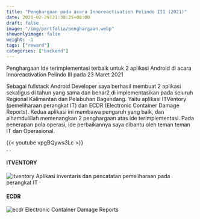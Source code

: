 ```yaml
---
title: "Penghargaan pada acara Innoreactivation Pelindo III (2021)"
date: 2021-02-29T21:38:25+08:00
draft: false
image: "/img/portfolio/penghargaan.webp"
showonlyimage: false
weight: -1
tags: ["reward"]
categories: ["backend"]
---
```


Penghargaan Ide terimplementasi terbaik untuk 2 aplikasi Android di acara Innoreactivation Pelindo III pada 23 Maret 2021
<!--more-->


Sebagai fullstack Android Developer saya berhasil membuat 2 aplikasi sekaligus di tahun yang sama dan benar2 di implementasikan pada seluruh Regional Kalimantan dan Pelabuhan Bagendang. Yaitu aplikasi ITVentory (pemeliharaan perangkat IT) dan ECDR (Electronic Container Damage Reports). Kedua aplikasi ini membawa pengaruh yang baik, dan alhamdulillah memenangkan 2 penghargaan atas ide terimplementasi.
Pada penerapan pola operasi, ide perbaikannya saya dibantu oleh teman teman IT dan Operasional.  

{{< youtube vpgBQyws3Lc >}}  
 . 
 .   
#### ITVENTORY
![itventory]
Aplikasi inventaris dan pencatatan pemeliharaan pada perangkat IT

#### ECDR
![ecdr]
Electronic Container Damage Reports


[itventory]: /img/portfolio/itventory-demo.webp
[ecdr]: /img/portfolio/ecdr-demo.webp